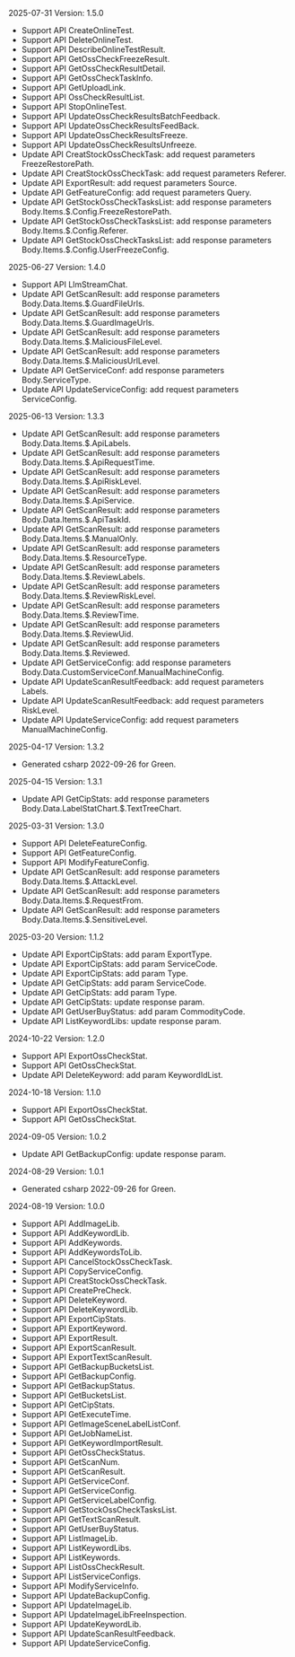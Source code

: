 2025-07-31 Version: 1.5.0
- Support API CreateOnlineTest.
- Support API DeleteOnlineTest.
- Support API DescribeOnlineTestResult.
- Support API GetOssCheckFreezeResult.
- Support API GetOssCheckResultDetail.
- Support API GetOssCheckTaskInfo.
- Support API GetUploadLink.
- Support API OssCheckResultList.
- Support API StopOnlineTest.
- Support API UpdateOssCheckResultsBatchFeedback.
- Support API UpdateOssCheckResultsFeedBack.
- Support API UpdateOssCheckResultsFreeze.
- Support API UpdateOssCheckResultsUnfreeze.
- Update API CreatStockOssCheckTask: add request parameters FreezeRestorePath.
- Update API CreatStockOssCheckTask: add request parameters Referer.
- Update API ExportResult: add request parameters Source.
- Update API GetFeatureConfig: add request parameters Query.
- Update API GetStockOssCheckTasksList: add response parameters Body.Items.$.Config.FreezeRestorePath.
- Update API GetStockOssCheckTasksList: add response parameters Body.Items.$.Config.Referer.
- Update API GetStockOssCheckTasksList: add response parameters Body.Items.$.Config.UserFreezeConfig.


2025-06-27 Version: 1.4.0
- Support API LlmStreamChat.
- Update API GetScanResult: add response parameters Body.Data.Items.$.GuardFileUrls.
- Update API GetScanResult: add response parameters Body.Data.Items.$.GuardImageUrls.
- Update API GetScanResult: add response parameters Body.Data.Items.$.MaliciousFileLevel.
- Update API GetScanResult: add response parameters Body.Data.Items.$.MaliciousUrlLevel.
- Update API GetServiceConf: add response parameters Body.ServiceType.
- Update API UpdateServiceConfig: add request parameters ServiceConfig.


2025-06-13 Version: 1.3.3
- Update API GetScanResult: add response parameters Body.Data.Items.$.ApiLabels.
- Update API GetScanResult: add response parameters Body.Data.Items.$.ApiRequestTime.
- Update API GetScanResult: add response parameters Body.Data.Items.$.ApiRiskLevel.
- Update API GetScanResult: add response parameters Body.Data.Items.$.ApiService.
- Update API GetScanResult: add response parameters Body.Data.Items.$.ApiTaskId.
- Update API GetScanResult: add response parameters Body.Data.Items.$.ManualOnly.
- Update API GetScanResult: add response parameters Body.Data.Items.$.ResourceType.
- Update API GetScanResult: add response parameters Body.Data.Items.$.ReviewLabels.
- Update API GetScanResult: add response parameters Body.Data.Items.$.ReviewRiskLevel.
- Update API GetScanResult: add response parameters Body.Data.Items.$.ReviewTime.
- Update API GetScanResult: add response parameters Body.Data.Items.$.ReviewUid.
- Update API GetScanResult: add response parameters Body.Data.Items.$.Reviewed.
- Update API GetServiceConfig: add response parameters Body.Data.CustomServiceConf.ManualMachineConfig.
- Update API UpdateScanResultFeedback: add request parameters Labels.
- Update API UpdateScanResultFeedback: add request parameters RiskLevel.
- Update API UpdateServiceConfig: add request parameters ManualMachineConfig.


2025-04-17 Version: 1.3.2
- Generated csharp 2022-09-26 for Green.

2025-04-15 Version: 1.3.1
- Update API GetCipStats: add response parameters Body.Data.LabelStatChart.$.TextTreeChart.


2025-03-31 Version: 1.3.0
- Support API DeleteFeatureConfig.
- Support API GetFeatureConfig.
- Support API ModifyFeatureConfig.
- Update API GetScanResult: add response parameters Body.Data.Items.$.AttackLevel.
- Update API GetScanResult: add response parameters Body.Data.Items.$.RequestFrom.
- Update API GetScanResult: add response parameters Body.Data.Items.$.SensitiveLevel.


2025-03-20 Version: 1.1.2
- Update API ExportCipStats: add param ExportType.
- Update API ExportCipStats: add param ServiceCode.
- Update API ExportCipStats: add param Type.
- Update API GetCipStats: add param ServiceCode.
- Update API GetCipStats: add param Type.
- Update API GetCipStats: update response param.
- Update API GetUserBuyStatus: add param CommodityCode.
- Update API ListKeywordLibs: update response param.


2024-10-22 Version: 1.2.0
- Support API ExportOssCheckStat.
- Support API GetOssCheckStat.
- Update API DeleteKeyword: add param KeywordIdList.


2024-10-18 Version: 1.1.0
- Support API ExportOssCheckStat.
- Support API GetOssCheckStat.


2024-09-05 Version: 1.0.2
- Update API GetBackupConfig: update response param.


2024-08-29 Version: 1.0.1
- Generated csharp 2022-09-26 for Green.

2024-08-19 Version: 1.0.0
- Support API AddImageLib.
- Support API AddKeywordLib.
- Support API AddKeywords.
- Support API AddKeywordsToLib.
- Support API CancelStockOssCheckTask.
- Support API CopyServiceConfig.
- Support API CreatStockOssCheckTask.
- Support API CreatePreCheck.
- Support API DeleteKeyword.
- Support API DeleteKeywordLib.
- Support API ExportCipStats.
- Support API ExportKeyword.
- Support API ExportResult.
- Support API ExportScanResult.
- Support API ExportTextScanResult.
- Support API GetBackupBucketsList.
- Support API GetBackupConfig.
- Support API GetBackupStatus.
- Support API GetBucketsList.
- Support API GetCipStats.
- Support API GetExecuteTime.
- Support API GetImageSceneLabelListConf.
- Support API GetJobNameList.
- Support API GetKeywordImportResult.
- Support API GetOssCheckStatus.
- Support API GetScanNum.
- Support API GetScanResult.
- Support API GetServiceConf.
- Support API GetServiceConfig.
- Support API GetServiceLabelConfig.
- Support API GetStockOssCheckTasksList.
- Support API GetTextScanResult.
- Support API GetUserBuyStatus.
- Support API ListImageLib.
- Support API ListKeywordLibs.
- Support API ListKeywords.
- Support API ListOssCheckResult.
- Support API ListServiceConfigs.
- Support API ModifyServiceInfo.
- Support API UpdateBackupConfig.
- Support API UpdateImageLib.
- Support API UpdateImageLibFreeInspection.
- Support API UpdateKeywordLib.
- Support API UpdateScanResultFeedback.
- Support API UpdateServiceConfig.


